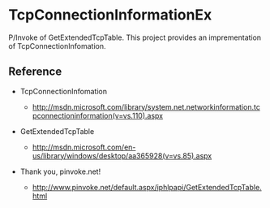 TcpConnectionInformationEx
==========================

P/Invoke of GetExtendedTcpTable.
This project provides an imprementation of TcpConnectionInfomation.


Reference
----
* TcpConnectionInfomation
  * http://msdn.microsoft.com/library/system.net.networkinformation.tcpconnectioninformation(v=vs.110).aspx

* GetExtendedTcpTable
  * http://msdn.microsoft.com/en-us/library/windows/desktop/aa365928(v=vs.85).aspx

* Thank you, pinvoke.net!
  * http://www.pinvoke.net/default.aspx/iphlpapi/GetExtendedTcpTable.html
